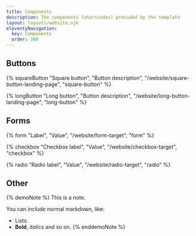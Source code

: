```yaml
---
title: Components
description: The components (shortcodes) provided by the template
layout: layouts/website.njk
eleventyNavigation:
  key: Components
  order: 300
---
```


## Buttons

{% squareButton "Square button", "Button description", "/website/square-button-landing-page", "square-button" %}

{% longButton "Long button", "Button description", "/website/long-button-landing-page", "long-button" %}

## Forms

{% form "Label", "Value", "/website/form-target", "form" %}

{% checkbox "Checkbox label", "Value", "/website/checkbox-target", "checkbox" %}

{% radio "Radio label", "Value", "/website/radio-target", "radio" %}

## Other

{% demoNote %}
This is a note.

You can include normal markdown, like:

* Lists.
* **Bold**, _italics_ and so on.
{% enddemoNote %}